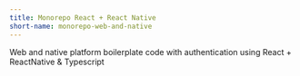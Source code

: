 ```yaml
---
title: Monorepo React + React Native 
short-name: monorepo-web-and-native
---
```

Web and native platform boilerplate code with authentication using React + ReactNative & Typescript